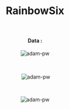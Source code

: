 <h1 align="center">RainbowSix</h1>

</p>

<br>

<div align="center">
<h4>Data :</h4>
<p><img align="center"
    src="https://github-readme-stats.vercel.app/api/top-langs?username=RaimbowSix&show_icons=true&locale=en&bg_color=0d1117&text_color=ffffff&layout=compact"
    alt="adam-pw" 
    bg_color=#808080/></p>

<br>

<p>&nbsp;<img align="center" src="https://github-readme-stats.vercel.app/api?username=RaimbowSix&show_icons=true&locale=en&bg_color=0d1117&text_color=ffffff&repo=convoychat"
    alt="adam-pw" /></p>

<br>

<p><img align="center" src="https://github-readme-streak-stats.herokuapp.com/?user=RaimbowSix&theme=dark&background=0d1117&date_format=M%20j%5B%2C%20Y%5D" alt="adam-pw" /></p>
      
</div>
